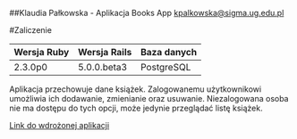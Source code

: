 ##Klaudia Pałkowska - Aplikacja Books App
kpalkowska@sigma.ug.edu.pl

#Zaliczenie

Wersja Ruby|Wersja Rails|Baza danych|
|---|---|---|
|2.3.0p0|5.0.0.beta3|PostgreSQL|

Aplikacja przechowuje dane książek. Zalogowanemu użytkownikowi umożliwia ich dodawanie, zmienianie oraz usuwanie. Niezalogowana osoba nie ma dostępu do tych opcji, może jedynie przeglądać listę książek.

[Link do wdrożonej aplikacji](https://books1.herokuapp.com/)
